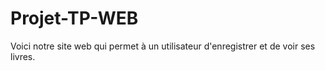 # Projet-TP-WEB
Voici notre site web qui permet à un utilisateur d'enregistrer et de voir ses livres.
